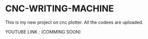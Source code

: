 # CNC-WRITING-MACHINE

This is my new project on cnc plotter.
All the codees are uploaded.

YOUTUBE LINK : (COMMING SOON)
